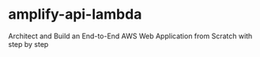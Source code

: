 # amplify-api-lambda
Architect and Build an End-to-End AWS Web Application from Scratch with step by step
